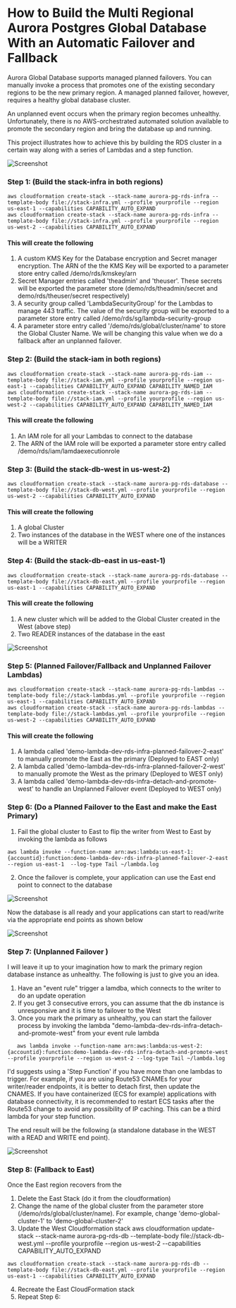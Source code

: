 # How to Build the Multi Regional Aurora Postgres Global Database With an Automatic Failover and Fallback

Aurora Global Database supports managed planned failovers. You can manually invoke a process that promotes one of the existing secondary regions to be the new primary region. A managed planned failover, however, requires a healthy global database cluster.   

An unplanned event occurs when the primary region becomes unhealthy. Unfortunately, there is no AWS-orchestrated automated solution available to promote the secondary region and bring the database up and running. 

This project illustrates how to achieve this by building the RDS cluster in a certain way along with a series of Lambdas and a step function. 

![Screenshot](images/image_1.png)
  
### Step 1: (Build the stack-infra in both regions)

```{r chunk-name-with-no-spaces} 
aws cloudformation create-stack --stack-name aurora-pg-rds-infra --template-body file://stack-infra.yml --profile yourprofile --region us-east-1 --capabilities CAPABILITY_AUTO_EXPAND
aws cloudformation create-stack --stack-name aurora-pg-rds-infra --template-body file://stack-infra.yml --profile yourprofile --region us-west-2 --capabilities CAPABILITY_AUTO_EXPAND
 ```

#### This will create the following
1. A custom KMS Key for the Database encryption and Secret manager encryption. The ARN of the the KMS Key will be exported to a parameter store entry called /demo/rds/kmskey/arn
2. Secret Manager entries called 'theadmin' and  'theuser'. These secrets will be exported the parameter store (demo/rds/theadmin/secret and demo/rds/theuser/secret respectively)
3. A security group called 'LambdaSecurityGroup' for the Lambdas to manage 443 traffic. The value of the security group will be exported to a parameter store entry called /demo/rds/sg/lambda-security-group
4. A parameter store entry called '/demo/rds/global/cluster/name' to store the Global Cluster Name. We will be changing this value when we do a fallback after an unplanned failover.


### Step 2: (Build the stack-iam in both regions)
```{r chunk-name-with-no-spaces} 
aws cloudformation create-stack --stack-name aurora-pg-rds-iam --template-body file://stack-iam.yml --profile yourprofile --region us-east-1 --capabilities CAPABILITY_AUTO_EXPAND CAPABILITY_NAMED_IAM
aws cloudformation create-stack --stack-name aurora-pg-rds-iam --template-body file://stack-iam.yml --profile yourprofile --region us-west-2 --capabilities CAPABILITY_AUTO_EXPAND CAPABILITY_NAMED_IAM
 ```

#### This will create the following
1. An IAM role for all your Lambdas to connect to the database
2. The ARN of the IAM role will be exported a parameter store entry called /demo/rds/iam/lamdaexecutionrole

### Step 3: (Build the stack-db-west in us-west-2)
```{r chunk-name-with-no-spaces} 
aws cloudformation create-stack --stack-name aurora-pg-rds-database --template-body file://stack-db-west.yml --profile yourprofile --region us-west-2 --capabilities CAPABILITY_AUTO_EXPAND 
 ```

#### This will create the following
1. A global Cluster
2. Two instances of the database in the WEST where one of the instances will be a WRITER


### Step 4: (Build the stack-db-east in us-east-1)
```{r chunk-name-with-no-spaces} 
aws cloudformation create-stack --stack-name aurora-pg-rds-database --template-body file://stack-db-east.yml --profile yourprofile --region us-east-1 --capabilities CAPABILITY_AUTO_EXPAND 
 ```

#### This will create the following
1. A new cluster which will be added to the Global Cluster created in the West (above step)
2. Two READER instances of the database in the east  

![Screenshot](images/image_2.png)  


### Step 5: (Planned Failover/Fallback and Unplanned Failover Lambdas)
```{r chunk-name-with-no-spaces} 
aws cloudformation create-stack --stack-name aurora-pg-rds-lambdas --template-body file://stack-lambdas.yml --profile yourprofile --region us-east-1 --capabilities CAPABILITY_AUTO_EXPAND 
aws cloudformation create-stack --stack-name aurora-pg-rds-lambdas --template-body file://stack-lambdas.yml --profile yourprofile --region us-west-2 --capabilities CAPABILITY_AUTO_EXPAND  
 ```

#### This will create the following
1. A lambda called 'demo-lambda-dev-rds-infra-planned-failover-2-east' to manually promote the East as the primary (Deployed to EAST only)
2. A lambda called 'demo-lambda-dev-rds-infra-planned-failover-2-west' to manually promote the West as the primary (Deployed to WEST only)
3. A lambda called 'demo-lambda-dev-rds-infra-detach-and-promote-west' to handle an Unplanned Failover event (Deployed to WEST only)


### Step 6: (Do a Planned Failover to the East and make the East Primary)
1. Fail the global cluster to East to flip the writer from West to East by invoking the lambda as follows
```{r chunk-name-with-no-spaces} 
aws lambda invoke --function-name arn:aws:lambda:us-east-1:{accountid}:function:demo-lambda-dev-rds-infra-planned-failover-2-east --region us-east-1  --log-type Tail ~/lambda.log 
 ```    
2. Once the failover is complete, your application can use the East end point to connect to the database

![Screenshot](images/image_3.png)  

Now the database is all ready and your applications can start to read/write via the appropriate end points as shown below

![Screenshot](images/image_4.png)  


### Step 7: (Unplanned Failover )

I will leave it up to your imagination how to mark the primary region database instance as unhealthy. The following is just to give you an idea.
1. Have an "event rule" trigger a lamdba, which connects to the writer to do an update operation  
2. If you get 3 consecutive errors, you can assume that the db instance is unresponsive and it is time to failover to the West  
3. Once you mark the primary as unhealthy, you can start the failover process by invoking the lambda "demo-lambda-dev-rds-infra-detach-and-promote-west" from your event rule lambda
 ```{r chunk-name-with-no-spaces} 
    aws lambda invoke --function-name arn:aws:lambda:us-west-2:{accountid}:function:demo-lambda-dev-rds-infra-detach-and-promote-west --profile yourprofile --region us-west-2 --log-type Tail ~/lambda.log
 ```  
I'd suggests using a 'Step Function' if you have more than one lambdas to trigger. For example, if you are using Route53 CNAMEs for your writer/reader endpoints, it is better to detach first, then update the CNAMES. If you have containerized (ECS for example) applications with database connectivity, it is recommended to restart ECS tasks after the Route53 change to avoid any possibility of IP caching. This can be a third lambda for your step function.

The end result will be the following (a standalone database in the WEST with a READ and WRITE end point).

![Screenshot](images/image_5.png)  

### Step 8: (Fallback to East)
Once the East region recovers from the 
1. Delete the East Stack (do it from the cloudformation)
2. Change the name of the global cluster from the parameter store (/demo/rds/global/cluster/name). For example, change 'demo-global-cluster-1' to 'demo-global-cluster-2'
3. Update the West Cloudformation stack
aws cloudformation update-stack --stack-name aurora-pg-rds-db --template-body file://stack-db-west.yml --profile yourprofile --region us-west-2 --capabilities CAPABILITY_AUTO_EXPAND 
 ```{r chunk-name-with-no-spaces} 
aws cloudformation create-stack --stack-name aurora-pg-rds-db --template-body file://stack-db-east.yml --profile yourprofile --region us-east-1 --capabilities CAPABILITY_AUTO_EXPAND 
 ```  
4. Recreate the East CloudFormation stack
5. Repeat Step 6:
